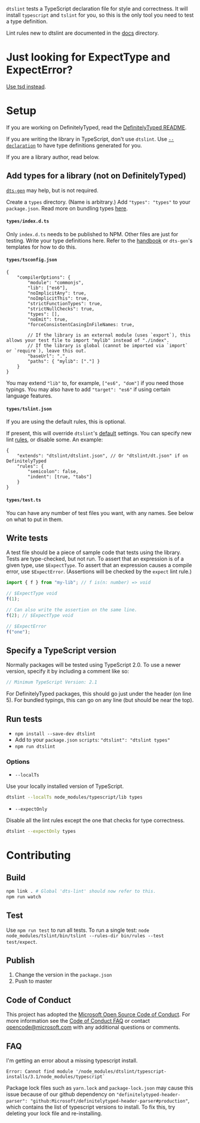 `dtslint` tests a TypeScript declaration file for style and correctness.
It will install `typescript` and `tslint` for you, so this is the only tool you need to test a type definition.

Lint rules new to dtslint are documented in the [docs](docs) directory.

# Just looking for ExpectType and ExpectError?

[Use tsd instead](https://github.com/SamVerschueren/tsd).

# Setup

If you are working on DefinitelyTyped, read the [DefinitelyTyped README](https://github.com/DefinitelyTyped/DefinitelyTyped#readme).

If you are writing the library in TypeScript, don't use `dtslint`.
Use [`--declaration`](http://www.typescriptlang.org/docs/handbook/compiler-options.html) to have type definitions generated for you.

If you are a library author, read below.


## Add types for a library (not on DefinitelyTyped)

[`dts-gen`](https://github.com/Microsoft/dts-gen#readme) may help, but is not required.

Create a `types` directory. (Name is arbitrary.)
Add `"types": "types"` to your `package.json`.
Read more on bundling types [here](http://www.typescriptlang.org/docs/handbook/declaration-files/publishing.html).


#### `types/index.d.ts`

Only `index.d.ts` needs to be published to NPM. Other files are just for testing.
Write your type definitions here.
Refer to the [handbook](http://www.typescriptlang.org/docs/handbook/declaration-files/introduction.html) or `dts-gen`'s templates for how to do this.


#### `types/tsconfig.json`

```json5
{
    "compilerOptions": {
        "module": "commonjs",
        "lib": ["es6"],
        "noImplicitAny": true,
        "noImplicitThis": true,
        "strictFunctionTypes": true,
        "strictNullChecks": true,
        "types": [],
        "noEmit": true,
        "forceConsistentCasingInFileNames: true,

        // If the library is an external module (uses `export`), this allows your test file to import "mylib" instead of "./index".
        // If the library is global (cannot be imported via `import` or `require`), leave this out.
        "baseUrl": ".",
        "paths": { "mylib": ["."] }
    }
}
```

You may extend `"lib"` to, for example, `["es6", "dom"]` if you need those typings.
You may also have to add `"target": "es6"` if using certain language features.


#### `types/tslint.json`

If you are using the default rules, this is optional.

If present, this will override `dtslint`'s [default](https://github.com/Microsoft/dtslint/blob/master/dtslint.json) settings.
You can specify new lint [rules](https://palantir.github.io/tslint/rules/), or disable some. An example:

```json5
{
    "extends": "dtslint/dtslint.json", // Or "dtslint/dt.json" if on DefinitelyTyped
    "rules": {
        "semicolon": false,
        "indent": [true, "tabs"]
    }
}
```


#### `types/test.ts`

You can have any number of test files you want, with any names. See below on what to put in them.



## Write tests

A test file should be a piece of sample code that tests using the library. Tests are type-checked, but not run.
To assert that an expression is of a given type, use `$ExpectType`.
To assert that an expression causes a compile error, use `$ExpectError`.
(Assertions will be checked by the `expect` lint rule.)

```ts
import { f } from "my-lib"; // f is(n: number) => void

// $ExpectType void
f(1);

// Can also write the assertion on the same line.
f(2); // $ExpectType void

// $ExpectError
f("one");
```


## Specify a TypeScript version

Normally packages will be tested using TypeScript 2.0.
To use a newer version, specify it by including a comment like so:

```ts
// Minimum TypeScript Version: 2.1
```

For DefinitelyTyped packages, this should go just under the header (on line 5).
For bundled typings, this can go on any line (but should be near the top).


## Run tests

- `npm install --save-dev dtslint`
- Add to your `package.json` `scripts`: `"dtslint": "dtslint types"`
- `npm run dtslint`

### Options

- `--localTs`

Use your locally installed version of TypeScript.

```sh
dtslint --localTs node_modules/typescript/lib types
```
- `--expectOnly`

Disable all the lint rules except the one that checks for type correctness.

```sh
dtslint --expectOnly types
```


# Contributing

## Build

```sh
npm link . # Global 'dts-lint' should now refer to this.
npm run watch
```

## Test

Use `npm run test` to run all tests.
To run a single test: `node node_modules/tslint/bin/tslint --rules-dir bin/rules --test test/expect`.

## Publish

1. Change the version in the `package.json`
2. Push to master

## Code of Conduct

This project has adopted the [Microsoft Open Source Code of Conduct](https://opensource.microsoft.com/codeofconduct/). For more information see the [Code of Conduct FAQ](https://opensource.microsoft.com/codeofconduct/faq/) or contact [opencode@microsoft.com](mailto:opencode@microsoft.com) with any additional questions or comments.

## FAQ
I'm getting an error about a missing typescript install.
```
Error: Cannot find module '/node_modules/dtslint/typescript-installs/3.1/node_modules/typescript`
```
Package lock files such as `yarn.lock` and `package-lock.json` may cause this issue because of our github dependency on `"definitelytyped-header-parser": "github:Microsoft/definitelytyped-header-parser#production"`, which contains the list of typescript versions to install. To fix this, try deleting your lock file and re-installing.
